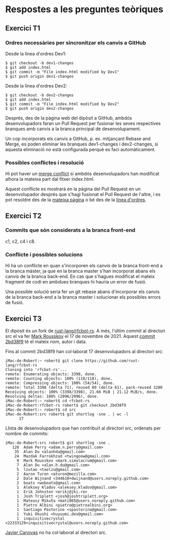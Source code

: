 # Respostes a les preguntes teòriques

## Exercici T1

### Ordres necessàries per sincronitzar els canvis a GitHub

Desde la línea d'ordres Dev1:

```console
$ git checkout -b dev1-changes
$ git add index.html
$ git commit -m "File index.html modified by Dev1"
$ git push origin dev1-changes
```

Desde la línea d'ordres Dev2:

```console
$ git checkout -b dev2-changes
$ git add index.html
$ git commit -m "File index.html modified by Dev2"
$ git push origin dev2-changes
```

Després, des de la pàgina web del dipòsit a GitHub, ambdós desenvolupadors faran un Pull Request per fusionar les seves respectives branques amb canvis a la branca principal de desenvolupament.

Un cop incorporats els canvis a GitHub, p. ex. mitjançant Rebase and Merge, es poden eliminar les branques dev1-changes i dev2-changes, si aquesta eliminació no està configurada perquè es faci automàticament.

### Possibles conflictes i resolució

Hi pot haver un [merge conflict](https://docs.github.com/en/pull-requests/collaborating-with-pull-requests/addressing-merge-conflicts/about-merge-conflicts) si ambdós desenvolupadors han modificat alhora la mateixa part dal fitxer index.html.

Aquest conflicte es mostrarà en la pàgina del Pull Request en un desenvolupador després que s'hagi fusionat el Pull Request de l'altre, i es pot resoldre des de la [mateixa pàgina](https://docs.github.com/en/pull-requests/collaborating-with-pull-requests/addressing-merge-conflicts/resolving-a-merge-conflict-on-github) o bé des de la [línea d'ordres](https://docs.github.com/en/get-started/using-git/resolving-merge-conflicts-after-a-git-rebase).

## Exercici T2

### Commits que són considerats a la branca front-end

c1, c2, c4 i c8.

### Conflicte i possibles solucions

Hi ha un conflicte en quan s'incorporen els canvis de la branca front-end a la branca màster, ja que en la branca master s'han incorporat abans els canvis de la branca back-end. En cas que s'hagues modificat el mateix fragment de codi en ambdues branques hi hauria un error de fusió.

Una possible solució seria fer un git rebase abans d'incorporar els canvis de la branca back-end a la branca master i solucionar els possibles errors de fusió.

## Exercici T3

El dipòsit és un fork de [rust-lang/rfcbot-rs](https://github.com/rust-lang/rfcbot-rs). A més, l'últim commit al directori src el va fer [Mark Rousskov](https://github.com/Mark-Simulacrum) el 17 de novembre de 2021. Aquest [commit 2bd38f9](https://github.com/rust-lang/rfcbot-rs/commit/2bd38f9fea0eab524f73eeb451b99dec76caef5d) té el mateix nom, autor i data.

Fins al commit 2bd38f9 han col·laborat 17 desenvolupadors al directori src:

```console
iMac-de-Robert:~ robert$ git clone https://github.com/rust-lang/rfcbot-rs
Cloning into 'rfcbot-rs'...
remote: Enumerating objects: 3398, done.
remote: Counting objects: 100% (118/118), done.
remote: Compressing objects: 100% (54/54), done.
remote: Total 3398 (delta 71), reused 89 (delta 61), pack-reused 3280
Receiving objects: 100% (3398/3398), 21.66 MiB | 21.12 MiB/s, done.
Resolving deltas: 100% (2096/2096), done.
iMac-de-Robert:~ robert$ cd rfcbot-rs
iMac-de-Robert:rfcbot-rs robert$ git checkout 2bd38f9
iMac-de-Robert:~ robert$ cd src
iMac-de-Robert:src robert$ git shortlog -sne . | wc -l
      17
```

Llista de desenvolupadors que han contribuït al directori src, ordenats per nombre de commits:

```console
iMac-de-Robert:src robert$ git shortlog -sne .
   128  Adam Perry <adam.n.perry@gmail.com>
    35  Alan Du <alanhdu@gmail.com>
    24  Mazdak Farrokhzad <twingoow@gmail.com>
     9  Mark Rousskov <mark.simulacrum@gmail.com>
     7  Alan Du <alan.h.du@gmail.com>
     5  lzutao <taolzu@gmail.com>
     2  Aaron Turon <aturon@mozilla.com>
     2  Dale Wijnand <344610+dwijnand@users.noreply.github.com>
     2  boats <woboats@gmail.com>
     1  Aleksey Kladov <aleksey.kladov@gmail.com>
     1  Erik Johnston <erikj@jki.re>
     1  Josh Triplett <josh@joshtriplett.org>
     1  Mateusz Mikuła <mati865@users.noreply.github.com>
     1  Pietro Albini <pietro@pietroalbini.org>
     1  Santiago Pastorino <spastorino@gmail.com>
     1  Yuki Okushi <huyuumi.dev@gmail.com>
     1  inquisitivecrystal <22333129+inquisitivecrystal@users.noreply.github.com>
```

[Javier Canovas](https://github.com/jlcanovas) no ha col·laborat al directori src.
